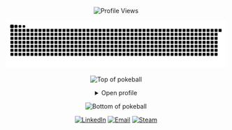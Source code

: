 <p align = "center">
	<img src = "https://komarev.com/ghpvc/?username=fahrenheigt&style=plastic&color=blueviolet" alt = "Profile Views"/>
</p>
<p align = "center">
	<img src = "https://github.com/7oSkaaa/7oSkaaa/blob/output/github-contribution-grid-snake.svg?" alt = "Snake Game"/>
</p>

<div align="center">


![Top of pokeball](https://user-images.githubusercontent.com/44261381/209363264-ac854d3c-2cc2-44c4-928e-8a08d1013f46.png)

<details>
<summary>Open profile</summary>

<br>
<div>
  <div align=center>
      <img height="200" alt="Avatar photo of fahrenheigt" src="https://i.redd.it/2vbdbmsovwz31.jpg" alt="Avatar photo of fahrenheigt">
  </div>
  <div align=center>
      <a href="https://git.io/typing-svg"><img src="https://readme-typing-svg.demolab.com/?font=VT323&size=35&duration=3500&pause=300&color=6A0572&center=true&vCenter=true&width=500&lines=Hey%2C+I+am+Fahrenheigt;Welcome+to+My+GitHub+Profile;Inquisitive+and+Curious+by+nature;Web+Developer;Novice+Writer;League+Challenger;Music+and+Handball+Lover;Hardworking+and+Ambitious;" alt="Typing SVG" /></a>
  </div>
</div>

<details>
<summary>About me</summary>

[//]: # (You must have a lf before the markdown element when inside a block for it to work: https://stackoverflow.com/questions/29368902/how-can-i-wrap-my-markdown-in-an-html-div)

<div align="left">

```js
French student
```

</div>

</details>


<details>
  <summary>GitHub Stats</summary>
  <br>
  <p align="center">
    <img align="center" src="https://github-readme-stats.vercel.app/api?username=fahrenheigt&show_icons=true\&show=reviews,discussions_started,discussions_answered,prs_merged,prs_merged_percentage" alt="GitHub Stats">
  </p>
</details>

<details>
<summary>What can I do for you?</summary>
<table style="border: none">
  <tr>
  <td width="50%" valign="top">

[//]: # (Fighting against markdown and blocks isn't easy, indentation is catastrophic)

## Let's Work on Your Project Together!

If you have any questions about web development, writing mistake-free documentation or AI, feel free to <a href="mailto:kkapgate5@gmail.com">contact me by email</a>, I won't bite, I promise.

  </td>
  <td width="50%" valign="top">

## It's not perfect, isn't it?

**<img alt="Feedback" src="https://img.shields.io/badge/Ask%20me-anything-1abc9c.svg">**

<blockquote>“I think it’s very important to have a feedback loop, where you’re constantly thinking about what you’ve done and how you could be doing it better.”
<br><strong>– Elon Musk</strong></blockquote>

  </td>
  </tr>
</table>
</details>

</details>

![Bottom of pokeball](https://user-images.githubusercontent.com/44261381/209363271-905d2a5e-8a18-44c0-a450-45dddd4d5036.png)

</div>

<div align=center>
 <a href="https://www.linkedin.com/in/F/" target="_blank"><img src="https://img.shields.io/static/v1?style=for-the-badge&message=LinkedIn&color=0A66C2&logo=LinkedIn&logoColor=FFFFFF&label=" alt="LinkedIn" /></a>
<a href="mailto:axel.github@outlook.com?subject=Hi%20Fahrenheigt%20,%20nice%20to%20meet%20you!" target="_blank"><img alt="Email" src="https://img.shields.io/static/v1?style=for-the-badge&message=Gmail&color=EA4335&logo=Gmail&logoColor=FFFFFF&label=" /></a>
<a href="https://steamcommunity.com/id/fahrenheigt/" target="_blank"><img width="110px" alt="Steam" src="https://e7.pngegg.com/pngimages/768/845/png-clipart-brand-logo-product-design-font-steam-text-logo.png" /></a>
</div>


<!--
**fahrenheigt/fahrenheigt** is a ✨ _special_ ✨ repository because its `README.md` (this file) appears on your GitHub profile.

Here are some ideas to get you started:

- 🔭 I’m currently working on ...
- 🌱 I’m currently learning ...
- 👯 I’m looking to collaborate on ...
- 🤔 I’m looking for help with ...
- 💬 Ask me about ...
- 📫 How to reach me: ...
- 😄 Pronouns: ...
- ⚡ Fun fact: ...
-->
